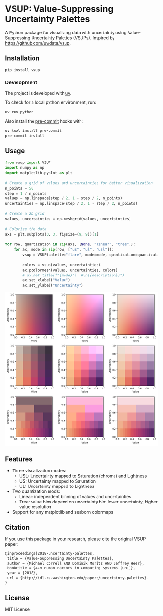 # VSUP: Value-Suppressing Uncertainty Palettes

A Python package for visualizing data with uncertainty using Value-Suppressing Uncertainty Palettes (VSUPs). Inspired by https://github.com/uwdata/vsup.

## Installation

```bash
pip install vsup
```

### Development

The project is developed with [uv](https://docs.astral.sh/uv/).

To check for a local python environment, run:

```bash
uv run python
```

Also install the [pre-commit](https://pre-commit.com/) hooks with:

```bash
uv tool install pre-commit
pre-commit install
```

## Usage

```python
from vsup import VSUP
import numpy as np
import matplotlib.pyplot as plt

# Create a grid of values and uncertainties for better visualization
n_points = 50
step = 1 / n_points
values = np.linspace(step / 2, 1 - step / 2, n_points)
uncertainties = np.linspace(step / 2, 1 - step / 2, n_points)

# Create a 2D grid
values, uncertainties = np.meshgrid(values, uncertainties)

# Colorize the data
axs = plt.subplots(3, 3, figsize=(9, 9))[1]

for row, quantization in zip(axs, [None, "linear", "tree"]):
    for ax, mode in zip(row, ["us", "ul", "usl"]):
        vsup = VSUP(palette="flare", mode=mode, quantization=quantization)

        colors = vsup(values, uncertainties)
        ax.pcolormesh(values, uncertainties, colors)
        # ax.set_title(f"{mode}")  #\n({description})")
        ax.set_xlabel("Value")
        ax.set_ylabel("Uncertainty")
```
![flare example](examples/flare_example.png)

## Features

- Three visualization modes:
  - USL: Uncertainty mapped to Saturation (chroma) and Lightness
  - US: Uncertainty mapped to Saturation
  - UL: Uncertainty mapped to Lightness
- Two quantization mods:
  - Linear: independent binning of values and uncertainties
  - Tree: value bins depend on uncertainty bin: lower uncertainty, higher value resolution
- Support for any matplotlib and seaborn colormaps

## Citation

If you use this package in your research, please cite the original VSUP paper:

```
@inproceedings{2018-uncertainty-palettes,
 title = {Value-Suppressing Uncertainty Palettes},
 author = {Michael Correll AND Dominik Moritz AND Jeffrey Heer},
 booktitle = {ACM Human Factors in Computing Systems (CHI)},
 year = {2018},
 url = {http://idl.cs.washington.edu/papers/uncertainty-palettes},
}
```

## License

MIT License
